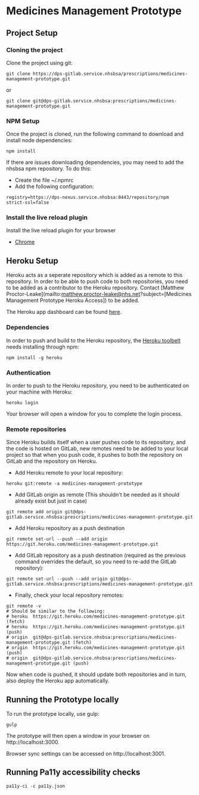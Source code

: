 # Medicines Management Prototype

## Project Setup
### Cloning the project
Clone the project using git:
```shell
git clone https://dps-gitlab.service.nhsbsa/prescriptions/medicines-management-prototype.git
```
or
```shell
git clone git@dps-gitlab.service.nhsbsa:prescriptions/medicines-management-prototype.git
```
### NPM Setup
Once the project is cloned, run the following command to download and install node dependencies:
```shell
npm install
```
If there are issues downloading dependencies, you may need to add the nhsbsa npm repository.
To do this:
- Create the file ~/.npmrc
- Add the following configuration:
```shell
registry=https://dps-nexus.service.nhsbsa:8443/repository/npm
strict-ssl=false
```

### Install the live reload plugin
Install the live reload plugin for your browser
* [Chrome](https://chrome.google.com/webstore/detail/livereload/jnihajbhpnppcggbcgedagnkighmdlei/related)

## Heroku Setup
Heroku acts as a seperate repository which is added as a remote to this repository.
In order to be able to push code to both repositories, you need to be added as a contributor to
the Heroku repository. Contact [Matthew Proctor-Leake](mailto:matthew.proctor-leake@nhs.net?subject=[Medicines Management Prototype Heroku Access]) to be added.

The Heroku app dashboard can be found [here](https://dashboard.heroku.com/apps/medicines-management-prototype).
### Dependencies
In order to push and build to the Heroku repository, the [Heroku toolbelt](https://devcenter.heroku.com/articles/heroku-cli) 
needs installing through npm:
```shell
npm install -g heroku
```

### Authentication
In order to push to the Heroku repository, you need to be authenticated on your machine with Heroku:
```shell
heroku login
```

Your browser will open a window for you to complete the login process.

### Remote repositories
Since Heroku builds itself when a user pushes code to its repository, and the code is hosted on GitLab,
new remotes need to be added to your local project so that when you push code, it pushes to both
the repository on GitLab and the repository on Heroku.

* Add Heroku remote to your local repository:
```shell
heroku git:remote -a medicines-management-prototype
```
* Add GitLab origin as remote (This shouldn't be needed as it should already exist but just in case)
```shell
git remote add origin git@dps-gitlab.service.nhsbsa:prescriptions/medicines-management-prototype.git
```
* Add Heroku repository as a push destination
```shellg
git remote set-url --push --add origin https://git.heroku.com/medicines-management-prototype.git
```
* Add GitLab repository as a push destination (required as the previous command overrides 
   the default, so you need to re-add the GitLab repository):
```shell
git remote set-url --push --add origin git@dps-gitlab.service.nhsbsa:prescriptions/medicines-management-prototype.git
```
* Finally, check your local repository remotes:
```shell
git remote -v
# Should be similar to the following:
# heroku  https://git.heroku.com/medicines-management-prototype.git (fetch)
# heroku  https://git.heroku.com/medicines-management-prototype.git (push)
# origin  git@dps-gitlab.service.nhsbsa:prescriptions/medicines-management-prototype.git (fetch)
# origin  https://git.heroku.com/medicines-management-prototype.git (push)
# origin  git@dps-gitlab.service.nhsbsa:prescriptions/medicines-management-prototype.git (push)
```

Now when code is pushed, it should update both repositories and in turn, also deploy the Heroku app
automatically.

## Running the Prototype locally
To run the prototype locally, use gulp:
```shell
gulp
```

The prototype will then open a window in your browser on http://localhost:3000.

Browser sync settings can be accessed on http://localhost:3001.

## Running Pa11y accessibility checks
 
```shell
pa11y-ci -c pa11y.json
```